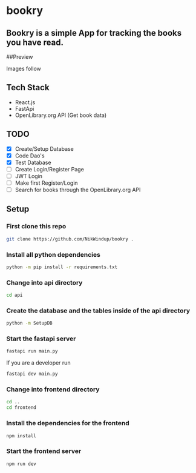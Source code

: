 
# bookry

Bookry is a simple App for tracking the books you have read.
---
##Preview

Images follow

## Tech Stack
* React.js
* FastApi
* OpenLibrary.org API (Get book data)

## TODO
- [x] Create/Setup Database
- [x] Code Dao's
- [x] Test Database
- [ ] Create Login/Register Page
- [ ] JWT Login
- [ ] Make first Register/Login
- [ ] Search for books through the OpenLibrary.org API

## Setup
### First clone this repo
```bash
git clone https://github.com/NikWindup/bookry .
```
### Install all python dependencies
```bash
python -m pip install -r requirements.txt
```
### Change into api directory
```bash
cd api
```
### Create the database and the tables inside of the api directory
```bash
python -m SetupDB
```
### Start the fastapi server
```bash
fastapi run main.py
```
If you are a developer run
```bash
fastapi dev main.py
```
### Change into frontend directory
```bash
cd ..
cd frontend
```
### Install the dependencies for the frontend
```bash
npm install
```
### Start the frontend server
```bash
npm run dev
```
